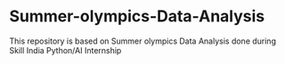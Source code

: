 # Summer-olympics-Data-Analysis
This repository is based on Summer olympics Data Analysis done during Skill India Python/AI Internship 
